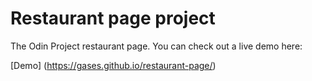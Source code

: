 # Restaurant page project
The Odin Project restaurant page. You can check out a live demo here:

[Demo] (https://gases.github.io/restaurant-page/)
